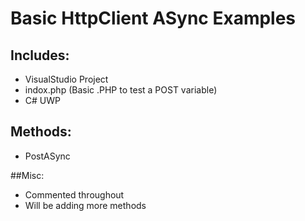 # Basic HttpClient ASync Examples

## Includes:
 - VisualStudio Project
 - indox.php (Basic .PHP to test a POST variable)
 - C# UWP
 
## Methods:
 - PostASync
 
##Misc:
- Commented throughout
- Will be adding more methods

